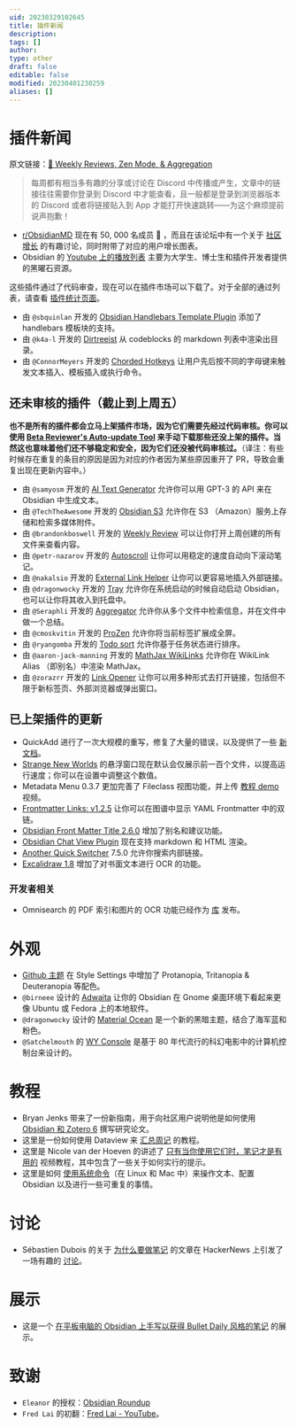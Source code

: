 ```yaml
---
uid: 20230329102645
title: 插件新闻
description: 
tags: []
author: 
type: other
draft: false
editable: false
modified: 20230401230259
aliases: []
---
```


# 插件新闻

原文链接：[🌠 Weekly Reviews, Zen Mode, & Aggregation](https://www.obsidianroundup.org/2022-11-26/)

> 每周都有相当多有趣的分享或讨论在 Discord 中传播或产生，文章中的链接往往需要你登录到 Discord 中才能查看，且一般都是登录到浏览器版本的 Discord 或者将链接贴入到 App 才能打开快速跳转——为这个麻烦提前说声抱歉！

- [r/ObsidianMD](https://www.reddit.com/r/ObsidianMD/) 现在有 50, 000 名成员 🤯 ，而且在该论坛中有一个关于 [社区增长](https://www.reddit.com/r/ObsidianMD/comments/yzkyfm/obsidianmd_subreddit_growth_vs_other_apps_only/) 的有趣讨论，同时附带了对应的用户增长图表。
- Obsidian 的 [Youtube 上的播放列表](https://www.youtube.com/@obsdmd/playlists) 主要为大学生、博士生和插件开发者提供的黑曜石资源。

这些插件通过了代码审查，现在可以在插件市场可以下载了。对于全部的通过列表，请查看 [插件统计页面](https://obsidian-plugin-stats.vercel.app/new)。

- 由 `@sbquinlan` 开发的 [Obsidian Handlebars Template Plugin](https://github.com/sbquinlan/obsidian-handlebars) 添加了 handlebars 模板块的支持。
- 由 `@k4a-l` 开发的 [Dirtreeist](https://github.com/k4a-l/obsidian-dirtreeist) 从 codeblocks 的 markdown 列表中渲染出目录。
- 由 `@ConnorMeyers` 开发的 [Chorded Hotkeys](https://github.com/ConnorMeyers/obsidian-chorded-hotkeys) 让用户先后按不同的字母键来触发文本插入、模板插入或执行命令。

## 还未审核的插件（截止到上周五）

**也不是所有的插件都会立马上架插件市场，因为它们需要先经过代码审核。你可以使用 [Beta Reviewer's Auto-update Tool](https://github.com/TfTHacker/obsidian42-brat) 来手动下载那些还没上架的插件。当然这也意味着他们还不够稳定和安全，因为它们还没被代码审核过。**（译注：有些时候存在重复的条目的原因是因为对应的作者因为某些原因重开了 PR，导致会重复出现在更新内容中。）

- 由 `@samyosm` 开发的 [AI Text Generator](https://github.com/samyosm/obsidian-ai-text-generator) 允许你可以用 GPT-3 的 API 来在 Obsidian 中生成文本。
- 由 `@TechTheAwesome` 开发的 [Obsidian S3](https://github.com/TechTheAwesome/obsidian-s3) 允许你在 S3 （Amazon）服务上存储和检索多媒体附件。
- 由 `@brandonkboswell` 开发的 [Weekly Review](https://github.com/brandonkboswell/weekly-review) 可以让你打开上周创建的所有文件来查看内容。
- 由 `@petr-nazarov` 开发的 [Autoscroll](https://github.com/petr-nazarov/obsidian-autoscroll) 让你可以用稳定的速度自动向下滚动笔记。
- 由 `@nakalsio` 开发的 [External Link Helper](https://github.com/nakalsio/obsidian-danpung) 让你可以更容易地插入外部链接。
- 由 `@dragonwocky` 开发的 [Tray](https://github.com/dragonwocky/obsidian-tray) 允许你在系统启动的时候自动启动 Obsidian，也可以让你将其收入到托盘中。
- 由 `@Seraphli` 开发的 [Aggregator](https://github.com/Seraphli/obsidian-aggregator) 允许你从多个文件中检索信息，并在文件中做一个总结。
- 由 `@cmoskvitin` 开发的 [ProZen](https://github.com/cmoskvitin/obsidian-prozen) 允许你将当前标签扩展成全屏。
- 由 `@ryangomba` 开发的 [Todo sort](https://github.com/ryangomba/obsidian-todo-sort) 允许你基于任务状态进行排序。
- 由 `@aaron-jack-manning` 开发的 [MathJax WikiLinks](https://github.com/aaron-jack-manning/obsidian-mathja由x-wikilinks) 允许你在 WikiLink Alias （即别名）中渲染 MathJax。
- 由 `@zorazrr` 开发的 [Link Opener](https://github.com/zorazrr/obsidian-link-opener) 让你可以用多种形式去打开链接，包括但不限于新标签页、外部浏览器或弹出窗口。

## 已上架插件的更新

- QuickAdd 进行了一次大规模的重写，修复了大量的错误，以及提供了一些 [新文档](https://quickadd.obsidian.guide/)。
- [Strange New Worlds](https://github.com/TfTHacker/obsidian42-strange-new-worlds) 的悬浮窗口现在默认会仅展示前一百个文件，以提高运行速度；你可以在设置中调整这个数值。
- Metadata Menu 0.3.7 更加完善了 Fileclass 视图功能，并上传 [教程 demo](https://youtu.be/3jukvV7OODg) 视频。
- [Frontmatter Links: v1.2.5](https://obsidian.md/plugins?id=frontmatter-links) 让你可以在图谱中显示 YAML Frontmatter 中的双链。
- [Obsidian Front Matter Title 2.6.0](https://github.com/Snezhig/obsidian-front-matter-title/releases/tag/2.6.0) 增加了别名和建议功能。
- [Obsidian Chat View Plugin](https://github.com/adifyr/obsidian-chat-view) 现在支持 markdown 和 HTML 渲染。
- [Another Quick Switcher](https://github.com/tadashi-aikawa/obsidian-another-quick-switcher) 7.5.0 允许你搜索内部链接。
- [Excalidraw 1.8](https://github.com/zsviczian/obsidian-excalidraw-plugin/releases/tag/1.8.0) 增加了对书面文本进行 OCR 的功能。

### 开发者相关

- Omnisearch 的 PDF 索引和图片的 OCR 功能已经作为 [库](https://github.com/scambier/obsidian-text-extract) 发布。

# 外观

- [Github 主题](https://github.com/krios2146/obsidian-github/releases/tag/1.1.3) 在 Style Settings 中增加了 Protanopia, Tritanopia & Deuteranopia 等配色。
- `@birneee` 设计的 [Adwaita](https://github.com/birneee/obsidian-adwaita-theme) 让你的 Obsidian 在 Gnome 桌面环境下看起来更像 Ubuntu 或 Fedora 上的本地软件。
- `@dragonwocky` 设计的 [Material Ocean](https://github.com/dragonwocky/obsidian-material-ocean) 是一个新的黑暗主题，结合了海军蓝和粉色。
- `@Satchelmouth` 的 [WY Console](https://github.com/Satchelmouth/Obsidian-Theme-WYConsole) 是基于 80 年代流行的科幻电影中的计算机控制台来设计的。

# 教程

- Bryan Jenks 带来了一份新指南，用于向社区用户说明他是如何使用 [Obsidian 和 Zotero 6](https://youtu.be/mMpVMuGBGe8) 撰写研究论文。
- 这里是一份如何使用 Dataview 来 [汇总周记](https://brianmeeker.me/2022/11/25/aggregating-weekly-notes-with-obsidian-and-dataview/) 的教程。
- 这里是 Nicole van der Hoeven 的讲述了 [只有当你使用它们时，笔记才是有用的](https://www.youtube.com/watch?v=v7BbraqevMg) 视频教程，其中包含了一些关于如何实行的提示。
- 这里是如何 [使用系统命令](https://medium.com/@gareth.stretton/obsidian-do-almost-anything-really-with-system-commands-b496ffd0679c)（在 Linux 和 Mac 中）来操作文本、配置 Obsidian 以及进行一些可重复的事情。

# 讨论

- Sébastien Dubois 的关于 [为什么要做笔记](https://dsebastien.net/blog/2022-11-16-why-take-notes) 的文章在 HackerNews 上引发了一场有趣的 [讨论](https://news.ycombinator.com/item?id=33691341)。

# 展示

- 这是一个 [在平板电脑的 Obsidian 上手写以获得 Bullet Daily 风格的笔记](https://www.reddit.com/r/ObsidianMD/comments/z2jfwf/obsidian_bullet_journal_handwriting_in_my_s6_tab/) 的展示。

# 致谢

- `Eleanor` 的授权：[Obsidian Roundup](https://www.obsidianroundup.org/)
- `Fred Lai` 的初翻：[Fred Lai - YouTube](https://www.youtube.com/c/FredLai)。
